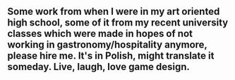 ## Some work from when I were in my art oriented high school, some of it from my recent university classes which were made in hopes of not working in gastronomy/hospitality anymore, please hire me. It's in Polish, might translate it someday. Live, laugh, love game design.

